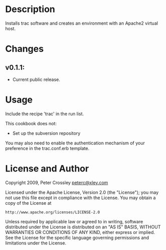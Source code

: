 Description
===========

Installs trac software and creates an environment with an Apache2
virtual host.

Changes
=======

## v0.1.1:

* Current public release.

Usage
=====

Include the recipe 'trac' in the run list.

This cookbook does not:

- Set up the subversion repository

You may also need to enable the authentication mechanism of your
preference in the trac.conf.erb template.

License and Author
==================

Copyright 2009, Peter Crossley <peterc@xley.com>

Licensed under the Apache License, Version 2.0 (the "License");
you may not use this file except in compliance with the License.
You may obtain a copy of the License at

    http://www.apache.org/licenses/LICENSE-2.0

Unless required by applicable law or agreed to in writing, software
distributed under the License is distributed on an "AS IS" BASIS,
WITHOUT WARRANTIES OR CONDITIONS OF ANY KIND, either express or implied.
See the License for the specific language governing permissions and
limitations under the License.
